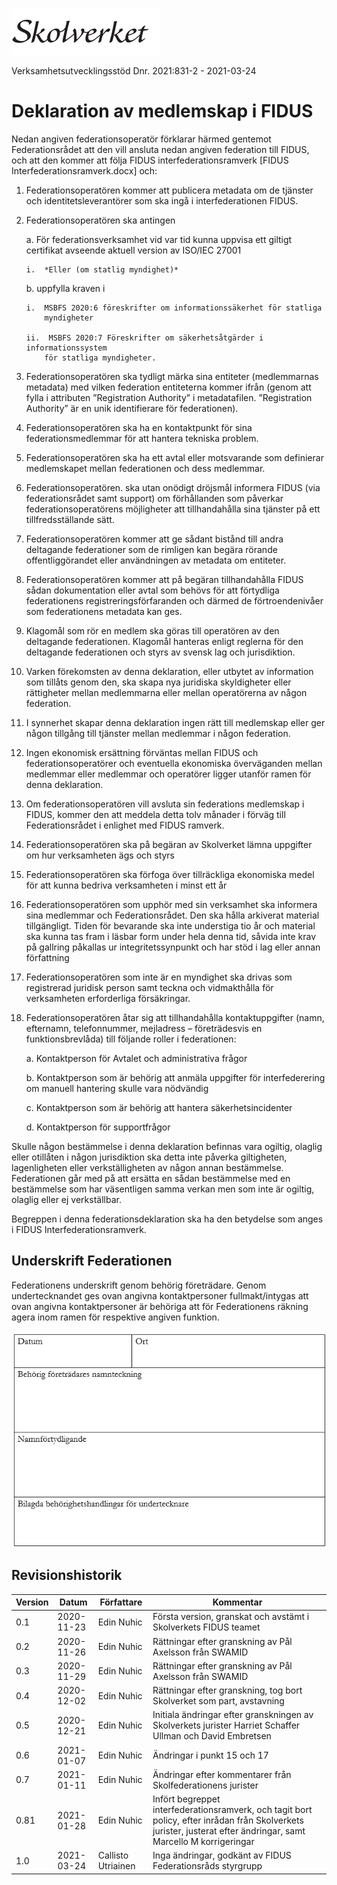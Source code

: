 ![Skolverket](media/Skolverket.png)

Verksamhetsutvecklingsstöd Dnr. 2021:831-2 - 2021-03-24


# Deklaration av medlemskap i FIDUS

Nedan angiven federationsoperatör förklarar härmed gentemot Federationsrådet att
den vill ansluta nedan angiven federation till FIDUS, och att den kommer att
följa FIDUS interfederationsramverk [FIDUS Interfederationsramverk.docx] och:

1.  Federationsoperatören kommer att publicera metadata om de tjänster och
    identitetsleverantörer som ska ingå i interfederationen FIDUS.

2.  Federationsoperatören ska antingen

    a.  För federationsverksamhet vid var tid kunna uppvisa ett giltigt
        certifikat avseende aktuell version av ISO/IEC 27001

        i.  *Eller (om statlig myndighet)*

    b.  uppfylla kraven i

        i.  MSBFS 2020:6 föreskrifter om informationssäkerhet för statliga
            myndigheter

        ii.  MSBFS 2020:7 Föreskrifter om säkerhetsåtgärder i informationssystem
            för statliga myndigheter.

3.  Federationsoperatören ska tydligt märka sina entiteter (medlemmarnas
    metadata) med vilken federation entiteterna kommer ifrån (genom att fylla i
    attributen ”Registration Authority” i metadatafilen. ”Registration
    Authority” är en unik identifierare för federationen).

4.  Federationsoperatören ska ha en kontaktpunkt för sina federationsmedlemmar
    för att hantera tekniska problem.

5.  Federationsoperatören ska ha ett avtal eller motsvarande som definierar
    medlemskapet mellan federationen och dess medlemmar.

6.  Federationsoperatören. ska utan onödigt dröjsmål informera FIDUS (via
    federationsrådet samt support) om förhållanden som påverkar
    federationsoperatörens möjligheter att tillhandahålla sina tjänster på ett
    tillfredsställande sätt.

7.  Federationsoperatören kommer att ge sådant bistånd till andra deltagande
    federationer som de rimligen kan begära rörande offentliggörandet eller
    användningen av metadata om entiteter.

8.  Federationsoperatören kommer att på begäran tillhandahålla FIDUS sådan
    dokumentation eller avtal som behövs för att förtydliga federationens
    registreringsförfaranden och därmed de förtroendenivåer som federationens
    metadata kan ges.

9.  Klagomål som rör en medlem ska göras till operatören av den deltagande
    federationen. Klagomål hanteras enligt reglerna för den deltagande
    federationen och styrs av svensk lag och jurisdiktion.

10. Varken förekomsten av denna deklaration, eller utbytet av information som
    tillåts genom den, ska skapa nya juridiska skyldigheter eller rättigheter
    mellan medlemmarna eller mellan operatörerna av någon federation.

1.  I synnerhet skapar denna deklaration ingen rätt till medlemskap eller ger
    någon tillgång till tjänster mellan medlemmar i någon federation.

2.  Ingen ekonomisk ersättning förväntas mellan FIDUS och federationsoperatörer
    och eventuella ekonomiska överväganden mellan medlemmar eller medlemmar och
    operatörer ligger utanför ramen för denna deklaration.

3.  Om federationsoperatören vill avsluta sin federations medlemskap i FIDUS,
    kommer den att meddela detta tolv månader i förväg till Federationsrådet i
    enlighet med FIDUS ramverk.

4.  Federationsoperatören ska på begäran av Skolverket lämna uppgifter om hur
    verksamheten ägs och styrs

5.  Federationsoperatören ska förfoga över tillräckliga ekonomiska medel för att
    kunna bedriva verksamheten i minst ett år

6.  Federationsoperatören som upphör med sin verksamhet ska informera sina
    medlemmar och Federationsrådet. Den ska hålla arkiverat material
    tillgängligt. Tiden för bevarande ska inte understiga tio år och material
    ska kunna tas fram i läsbar form under hela denna tid, såvida inte krav på
    gallring påkallas ur integritetssynpunkt och har stöd i lag eller annan
    författning

7.  Federationsoperatören som inte är en myndighet ska drivas som registrerad
    juridisk person samt teckna och vidmakthålla för verksamheten erforderliga
    försäkringar.

8.  Federationsoperatören åtar sig att tillhandahålla kontaktuppgifter (namn,
    efternamn, telefonnummer, mejladress – företrädesvis en funktionsbrevlåda)
    till följande roller i federationen:

    a.  Kontaktperson för Avtalet och administrativa frågor

    b.  Kontaktperson som är behörig att anmäla uppgifter för interfederering om
        manuell hantering skulle vara nödvändig

    c.  Kontaktperson som är behörig att hantera säkerhetsincidenter

    d.  Kontaktperson för supportfrågor

Skulle någon bestämmelse i denna deklaration befinnas vara ogiltig, olaglig
eller otillåten i någon jurisdiktion ska detta inte påverka giltigheten,
lagenligheten eller verkställigheten av någon annan bestämmelse. Federationen
går med på att ersätta en sådan bestämmelse med en bestämmelse som har
väsentligen samma verkan men som inte är ogiltig, olaglig eller ej verkställbar.

Begreppen i denna federationsdeklaration ska ha den betydelse som anges i
FIDUS Interfederationsramverk.

## Underskrift Federationen

Federationens underskrift genom behörig företrädare. Genom undertecknandet
ges ovan angivna kontaktpersoner fullmakt/intygas att ovan angivna
kontaktpersoner är behöriga att för Federationens räkning agera inom ramen
för respektive angiven funktion.

![Organisation och underskrift](media/FIDUS_Deklaration_Underskriftsfalt.png)

## Revisionshistorik

| Version           | Datum      | Författare         | Kommentar                                                                                                                                                         |
|-------------------|------------|--------------------|-------------------------------------------------------------------------------------------------------------------------------------------------------------------|
| 0.1               | 2020-11-23 | Edin Nuhic         | Första version, granskat och avstämt i Skolverkets FIDUS teamet                                                                                                   |
| 0.2               | 2020-11-26 | Edin Nuhic         | Rättningar efter granskning av Pål Axelsson från SWAMID                                                                                                           |
| 0.3               | 2020-11-29 | Edin Nuhic         | Rättningar efter granskning av Pål Axelsson från SWAMID                                                                                                           |
| 0.4               | 2020-12-02 | Edin Nuhic         | Rättningar efter granskning, tog bort Skolverket som part, avstavning                                                                                             |
| 0.5               | 2020-12-21 | Edin Nuhic         | Initiala ändringar efter granskningen av Skolverkets jurister Harriet Schaffer Ullman och David Embretsen                                                         |
| 0.6               | 2021-01-07 | Edin Nuhic         | Ändringar i punkt 15 och 17                                                                                                                                       |
| 0.7               | 2021-01-11 | Edin Nuhic         | Ändringar efter kommentarer från Skolfederationens jurister                                                                                                       |
| 0.81              | 2021-01-28 | Edin Nuhic         | Infört begreppet interfederationsramverk, och tagit bort policy, efter inrådan från Skolverkets jurister, justerat efter ändringar, samt Marcello M korrigeringar |
| 1.0               | 2021-03-24 | Callisto Utriainen | Inga ändringar, godkänt av FIDUS Federationsråds styrgrupp                                                                                                        |
